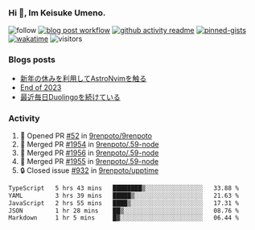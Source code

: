 ### Hi 👋, Im Keisuke Umeno.

<!--
**9renpoto/9renpoto** is a ✨ _special_ ✨ repository because its `README.md` (this file) appears on your GitHub profile.

Here are some ideas to get you started:

- 🔭 I’m currently working on ...
- 🌱 I’m currently learning ...
- 👯 I’m looking to collaborate on ...
- 🤔 I’m looking for help with ...
- 💬 Ask me about ...
- 📫 How to reach me: ...
- 😄 Pronouns: ...
- ⚡ Fun fact: ...
-->

![follow](https://img.shields.io/github/followers/9renpoto?label=Follow&style=social)
[![blog post workflow](https://github.com/9renpoto/9renpoto/actions/workflows/blog.yml/badge.svg)](https://github.com/9renpoto/9renpoto/actions/workflows/blog.yml)
[![github activity readme](https://github.com/9renpoto/9renpoto/actions/workflows/activity.yml/badge.svg)](https://github.com/9renpoto/9renpoto/actions/workflows/activity.yml)
[![pinned-gists](https://github.com/9renpoto/9renpoto/actions/workflows/pin-gist.yml/badge.svg)](https://github.com/9renpoto/9renpoto/actions/workflows/pin-gist.yml)
[![wakatime](https://github.com/9renpoto/9renpoto/actions/workflows/waka-readme-status.yml/badge.svg)](https://github.com/9renpoto/9renpoto/actions/workflows/waka-readme-status.yml)
![visitors](https://komarev.com/ghpvc/?username=9renpoto&label=Profile%20views&color=0e75b6&style=flat)

### Blogs posts

<!-- BLOG-POST-LIST:START -->
- [新年の休みを利用してAstroNvimを触る](https://9renpoto.win/entry/2024/01/03/new-year-holidays)
- [End of 2023](https://9renpoto.win/entry/2023/12/31/end)
- [最近毎日Duolingoを続けている](https://9renpoto.win/entry/2023/12/05/duolingo)
<!-- BLOG-POST-LIST:END -->

### Activity

<!--START_SECTION:activity-->
1. 💪 Opened PR [#52](https://github.com/9renpoto/9renpoto/pull/52) in [9renpoto/9renpoto](https://github.com/9renpoto/9renpoto)
2. 🎉 Merged PR [#1954](https://github.com/9renpoto/.59-node/pull/1954) in [9renpoto/.59-node](https://github.com/9renpoto/.59-node)
3. 🎉 Merged PR [#1956](https://github.com/9renpoto/.59-node/pull/1956) in [9renpoto/.59-node](https://github.com/9renpoto/.59-node)
4. 🎉 Merged PR [#1955](https://github.com/9renpoto/.59-node/pull/1955) in [9renpoto/.59-node](https://github.com/9renpoto/.59-node)
5. 🔒 Closed issue [#932](https://github.com/9renpoto/upptime/issues/932) in [9renpoto/upptime](https://github.com/9renpoto/upptime)
<!--END_SECTION:activity-->

<!--START_SECTION:waka-->

```txt
TypeScript   5 hrs 43 mins   ████████▒░░░░░░░░░░░░░░░░   33.88 %
YAML         3 hrs 39 mins   █████▒░░░░░░░░░░░░░░░░░░░   21.63 %
JavaScript   2 hrs 55 mins   ████▒░░░░░░░░░░░░░░░░░░░░   17.31 %
JSON         1 hr 28 mins    ██▒░░░░░░░░░░░░░░░░░░░░░░   08.76 %
Markdown     1 hr 5 mins     █▓░░░░░░░░░░░░░░░░░░░░░░░   06.44 %
```

<!--END_SECTION:waka-->

